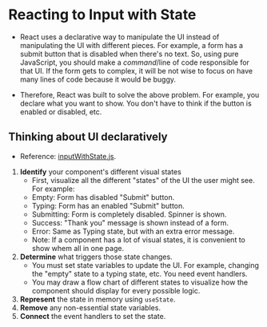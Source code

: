 <h1>Reacting to Input with State</h1>

- React uses a declarative way to manipulate the UI instead of manipulating the UI with different pieces. For example, a form has a submit button that is disabled when there's no text. So, using pure JavaScript, you should make a _command_/line of code responsible for that UI. If the form gets to complex, it will be not wise to focus on have many lines of code because it would be buggy.

- Therefore, React was built to solve the above problem. For example, you declare what you want to show. You don't have to think if the button is enabled or disabled, etc.

<h2>Thinking about UI declaratively</h2>

- Reference: [inputWithState.js](inputWithState.js).

1. **Identify** your component's different visual states
   - First, visualize all the different "states" of the UI the user might see. For example:
   - Empty: Form has disabled "Submit" button.
   - Typing: Form has an enabled "Submit" button.
   - Submitting: Form is completely disabled. Spinner is shown.
   - Success: "Thank you" message is shown instead of a form.
   - Error: Same as Typing state, but with an extra error message.
   - Note: If a component has a lot of visual states, it is convenient to show whem all in one page.
2. **Determine** what triggers those state changes.
   - You must set state variables to update the UI. For example, changing the "empty" state to a typing state, etc. You need event handlers.
   - You may draw a flow chart of different states to visualize how the component should display for every possible logic.
3. **Represent** the state in memory using `useState`.
4. **Remove** any non-essential state variables.
5. **Connect** the event handlers to set the state.

